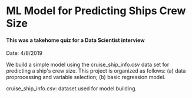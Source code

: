 # ML Model for Predicting Ships Crew Size

#### This was a takehome quiz for a Data Scientist interview

Date: 4/8/2019

We build a simple model using the cruise_ship_info.csv data set for predicting a ship's crew size. This project is organized as follows: (a) data proprocessing and variable selection; (b) basic regression model.

cruise_ship_info.csv: dataset used for model building.

